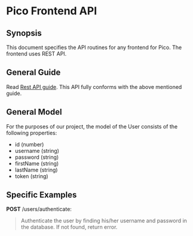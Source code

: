 # Pico Frontend API

## Synopsis

This document specifies the API routines for any frontend for Pico. The frontend uses REST API. 

## General Guide

Read [Rest API guide](https://www.restapitutorial.com/lessons/restquicktips.html).  This API fully conforms with the above mentioned guide. 

## General Model

For the purposes of our project, the model of the User consists of the following properties: 
 * id (number)
 * username (string)
 * password (string)
 * firstName (string)
 * lastName (string)
 * token (string)

## Specific Examples

**POST** /users/authenticate:
> Authenticate the user by finding his/her username and password in the database. If not found, return error. 


